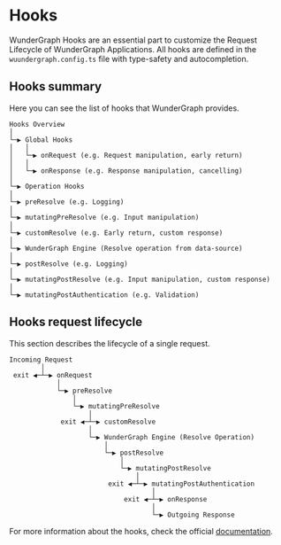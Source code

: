 # Hooks

WunderGraph Hooks are an essential part to customize the Request Lifecycle of WunderGraph Applications.
All hooks are defined in the `wuundergraph.config.ts` file with type-safety and autocompletion.

## Hooks summary

Here you can see the list of hooks that WunderGraph provides.

```
Hooks Overview
│
└─▶ Global Hooks
│   │
│   └─▶ onRequest (e.g. Request manipulation, early return)
│   │
│   └─▶ onResponse (e.g. Response manipulation, cancelling)
│
└─▶ Operation Hooks
│
└─▶ preResolve (e.g. Logging)
│
└─▶ mutatingPreResolve (e.g. Input manipulation)
│
└─▶ customResolve (e.g. Early return, custom response)
│
└─▶ WunderGraph Engine (Resolve operation from data-source)
│
└─▶ postResolve (e.g. Logging)
│
└─▶ mutatingPostResolve (e.g. Input manipulation, custom response)
│
└─▶ mutatingPostAuthentication (e.g. Validation)
```

## Hooks request lifecycle

This section describes the lifecycle of a single request.

```
Incoming Request
        │
 exit ◀─┴─▶ onRequest
            │
            └─▶ preResolve
                │
                └─▶ mutatingPreResolve
                    │
             exit ◀─┴─▶ customResolve
                    │
                    └─▶ WunderGraph Engine (Resolve Operation)
                        │
                        └─▶ postResolve
                            │
                            └─▶ mutatingPostResolve
                                │
                         exit ◀─┴─▶ mutatingPostAuthentication
                                    │
                             exit ◀─┴─▶ onResponse
                                    │
                                    └─▶ Outgoing Response
```

For more information about the hooks, check the official [documentation](https://wundergraph.com/docs/reference/wundergraph_hooks_ts/overview).

